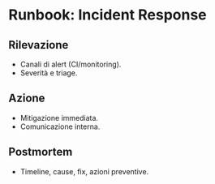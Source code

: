 # Runbook: Incident Response

## Rilevazione
- Canali di alert (CI/monitoring).
- Severità e triage.

## Azione
- Mitigazione immediata.
- Comunicazione interna.

## Postmortem
- Timeline, cause, fix, azioni preventive.
